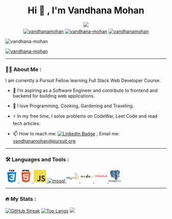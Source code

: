 <h1 align="center">Hi 👋 ,  I'm Vandhana Mohan</h1>
<div id="header" align="center">
  <img src="https://media.giphy.com/media/M9gbBd9nbDrOTu1Mqx/giphy.gif" width="100"/>
  <div id="badges">
    <a href="https://linkedin.com/in/vandhanamohan" target="blank"><img align="center" src="https://raw.githubusercontent.com/rahuldkjain/github-profile-readme-generator/master/src/images/icons/Social/linked-in-alt.svg" alt="vandhanamohan" height="30" width="40" /></a>
<a href="https://instagram.com/vandhana-mohan" target="blank"><img align="center" src="https://raw.githubusercontent.com/rahuldkjain/github-profile-readme-generator/master/src/images/icons/Social/instagram.svg" alt="vandhana-mohan" height="30" width="40" /></a>
<a href="https://www.leetcode.com/vandhanamohan" target="blank"><img align="center" src="https://raw.githubusercontent.com/rahuldkjain/github-profile-readme-generator/master/src/images/icons/Social/leet-code.svg" alt="vandhanamohan" height="30" width="40" /></a>
    <p align="left"> <img src="https://komarev.com/ghpvc/?username=vandhana-mohan&label=Profile%20views&color=0e75b6&style=flat" alt="vandhana-mohan" /> </p>
  <p align="left"> <a href="https://github.com/ryo-ma/github-profile-trophy"><img src="https://github-profile-trophy.vercel.app/?username=vandhana-mohan" alt="vandhana-mohan" /></a> </p>
  </div>
</div>

---

### :woman_technologist: About Me :
I am currently a Pursuit Fellow learning Full Stack Web Developer Course.

- :telescope:   I’m aspiring as a Software Engineer and contribute to frontend and backend for building web applications.

- :seedling:   I love Programming, Cooking, Gardening and Traveling.

- :zap:   In my free time, I solve problems on CodeWar, Leet Code and read tech articles.

- :mailbox:  How to reach me: [![Linkedin Badge](https://img.shields.io/badge/-LinkedIn-blue?style=flat&logo=Linkedin&logoColor=white)](https://www.linkedin.com/in/vandhanamohan/) ; Email me: vandhanamohan@pursuit.org

---

### :hammer_and_wrench: Languages and Tools :

<p align="left"> <a href="https://www.w3schools.com/css/" target="_blank" rel="noreferrer"> <img src="https://raw.githubusercontent.com/devicons/devicon/master/icons/css3/css3-original-wordmark.svg" alt="css3" width="40" height="40"/> </a> <a href="https://www.w3.org/html/" target="_blank" rel="noreferrer"> <img src="https://raw.githubusercontent.com/devicons/devicon/master/icons/html5/html5-original-wordmark.svg" alt="html5" width="40" height="40"/> </a> <a href="https://developer.mozilla.org/en-US/docs/Web/JavaScript" target="_blank" rel="noreferrer"> <img src="https://raw.githubusercontent.com/devicons/devicon/master/icons/javascript/javascript-original.svg" alt="javascript" width="40" height="40"/> </a> <a href="https://www.microsoft.com/en-us/sql-server" target="_blank" rel="noreferrer"> <img src="https://www.svgrepo.com/show/303229/microsoft-sql-server-logo.svg" alt="mssql" width="40" height="40"/> </a> <a href="https://www.mysql.com/" target="_blank" rel="noreferrer"> <img src="https://raw.githubusercontent.com/devicons/devicon/master/icons/mysql/mysql-original-wordmark.svg" alt="mysql" width="40" height="40"/> </a> <a href="https://nodejs.org" target="_blank" rel="noreferrer"> <img src="https://raw.githubusercontent.com/devicons/devicon/master/icons/nodejs/nodejs-original-wordmark.svg" alt="nodejs" width="40" height="40"/> </a> <a href="https://www.oracle.com/" target="_blank" rel="noreferrer"> <img src="https://raw.githubusercontent.com/devicons/devicon/master/icons/oracle/oracle-original.svg" alt="oracle" width="40" height="40"/> </a> <a href="https://www.postgresql.org" target="_blank" rel="noreferrer"> <img src="https://raw.githubusercontent.com/devicons/devicon/master/icons/postgresql/postgresql-original-wordmark.svg" alt="postgresql" width="40" height="40"/> </a> </p>

---

### :fire: My Stats :
[![GitHub Streak](http://github-readme-streak-stats.herokuapp.com?user=Vandhana-Mohan&theme=dark&background=000000)](https://git.io/streak-stats)
[![Top Langs](https://github-readme-stats.vercel.app/api/top-langs/?username=Vandhana-Mohan&layout=compact&theme=vision-friendly-dark)](https://github.com/anuraghazra/github-readme-stats)
<img height="180em" src="https://github-readme-stats.vercel.app/api?username=Vandhana-Mohan&show_icons=true&hide_border=true&&count_private=true&include_all_commits=true" />

